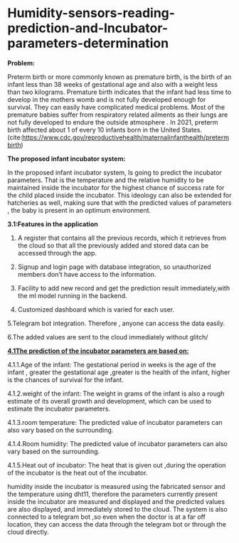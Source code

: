 # Humidity-sensors-reading-prediction-and-Incubator-parameters-determination

<b>Problem:</b>

Preterm birth or more commonly known as premature birth, is the birth of an infant less than 38 weeks of gestational age and also with a weight less than two kilograms. Premature birth indicates that the infant had less time to develop in the mothers womb and is not fully developed enough for survival. They can easily have complicated medical problems. Most of the premature babies suffer from respiratory related ailments as their lungs are not fully developed to endure the outside atmosphere . In 2021, preterm birth affected about 1 of every 10 infants born in the United States. (cite:https://www.cdc.gov/reproductivehealth/maternalinfanthealth/pretermbirth)

<b>The proposed infant incubator system:</b>

In the proposed infant incubator system, Is going to predict the incubator parameters. That is the temperature and the relative humidity to be maintained inside the incubator for the highest chance of success rate for the child placed inside the incubator. This ideology can also be extended for hatcheries as well, making sure that with the predicted values of parameters , the baby is present in an optimum environment.  

<b>3.1:Features in the application</b>

1. A register that contains all the previous records, which it retrieves from the cloud so that all the previously added and stored data can be accessed through the app.

2. Signup and login page with database integration, so unauthorized members don’t have access to the information.
 
3. Facility to add new record and get the prediction result immediately,with the ml model running in the backend.
 
4. Customized dashboard which is varied for each user.
 
5.Telegram bot integration. Therefore , anyone can access the data easily.

6.The added values are sent to the cloud immediately without glitch/


<b><u>4.1The prediction of the incubator parameters are based on:</b></u>

4.1.1.Age of the infant: The gestational period in weeks is the age of the infant , greater the gestational age ,greater is the health of the infant, higher is the chances of survival for the infant.

4.1.2.weight of the infant: The weight in grams of the infant is also a rough estimate of its overall growth and development, which can be used to estimate the incubator parameters.

4.1.3.room temperature: The predicted value of incubator parameters can also vary based on the surrounding.

4.1.4.Room humidity: The predicted value of incubator parameters can also vary based on the surrounding.

4.1.5.Heat out of incubator: The heat that is given out ,during the operation of the incubator is the heat out of the incubator.

 humidity inside the incubator is measured using the fabricated sensor and the temperature using dht11, therefore the parameters currently present inside the incubator are measured and displayed and the predicted values are also displayed, and immediately stored to the cloud. The system is also connected to a telegram bot ,so even when the doctor is at a far off location, they can access the data through the telegram bot or through the cloud directly.

